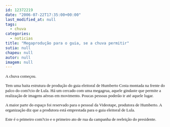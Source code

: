 ```yaml
---
id: 12372219
date: "2006-07-22T17:35:00+00:00"
last_modified_at: null
tags:
  - chuva
categories:
  - noticias
title: "Megaprodução para o guia, se a chuva permitir"
sutia: null
chapeu: null
autor: null
imagem: null
---
```

<p><FONT size=2></p>
<p><P><FONT face=Verdana>A chuva começou.</FONT></P></p>
<p><P><FONT face=Verdana>Tem uma baita estrutura de produção do guia eleitoral de Humberto Costa montada na frente do palco do com?cio de Lula. Há um cercado com uma megagrua, aquele gindaste que permite a realização de imagens aéreas em movimento. Poucas pessoas poderão ir até aquele lugar. </FONT></P></p>
<p><P><FONT face=Verdana>A maior parte do espaço foi reservado para o pessoal da Videotape, produtora de Humberto. A organização diz que a produtora está emprestada para o guia eleitoral de Lula.</FONT></P></p>
<p><P><FONT face=Verdana>Este é o primeiro com?cio e o primeiro ato de rua da campanha de reeleição do presidente.</FONT></P></FONT> </p>

